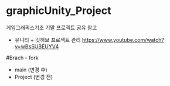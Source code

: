# graphicUnity_Project
게임그래픽스기초 기말 프로젝트 공유
참고
- 유니티 + 깃허브 프로젝트 관리
https://www.youtube.com/watch?v=wBsSUBEUYV4

#Brach - fork
 * main (변경 후)
 * Project (변경 전)
